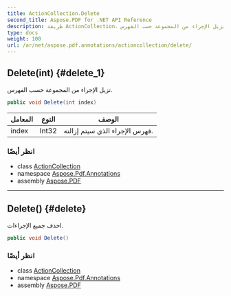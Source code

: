 ```yaml
---
title: ActionCollection.Delete
second_title: Aspose.PDF for .NET API Reference
description: طريقة ActionCollection. تزيل الإجراء من المجموعة حسب الفهرس
type: docs
weight: 100
url: /ar/net/aspose.pdf.annotations/actioncollection/delete/
---
```

## Delete(int) {#delete_1}

تزيل الإجراء من المجموعة حسب الفهرس.

```csharp
public void Delete(int index)
```

| المعامل | النوع | الوصف |
| --- | --- | --- |
| index | Int32 | فهرس الإجراء الذي سيتم إزالته. |

### انظر أيضًا

* class [ActionCollection](../)
* namespace [Aspose.Pdf.Annotations](../../../aspose.pdf.annotations/)
* assembly [Aspose.PDF](../../../)

---

## Delete() {#delete}

احذف جميع الإجراءات.

```csharp
public void Delete()
```

### انظر أيضًا

* class [ActionCollection](../)
* namespace [Aspose.Pdf.Annotations](../../../aspose.pdf.annotations/)
* assembly [Aspose.PDF](../../../)